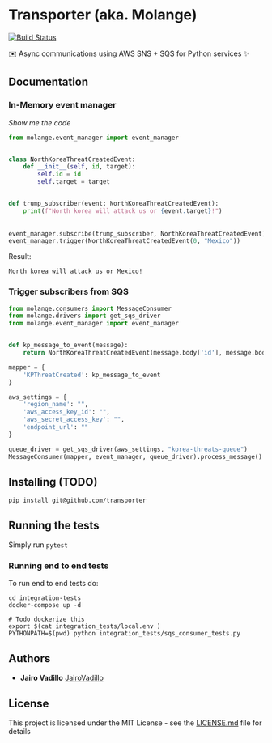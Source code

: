 # Transporter (aka. Molange)
[![Build Status](https://travis-ci.com/21Buttons/molange.svg?branch=master)](https://travis-ci.com/21Buttons/molange)

✉️ Async communications using AWS SNS + SQS for Python services ✨

## Documentation

### In-Memory event manager

_Show me the code_

```python
from molange.event_manager import event_manager


class NorthKoreaThreatCreatedEvent:
    def __init__(self, id, target):
        self.id = id
        self.target = target


def trump_subscriber(event: NorthKoreaThreatCreatedEvent):
    print(f"North korea will attack us or {event.target}!")
    
    
event_manager.subscribe(trump_subscriber, NorthKoreaThreatCreatedEvent)
event_manager.trigger(NorthKoreaThreatCreatedEvent(0, "Mexico"))
```

Result:
```
North korea will attack us or Mexico!
```

### Trigger subscribers from SQS

```python
from molange.consumers import MessageConsumer
from molange.drivers import get_sqs_driver
from molange.event_manager import event_manager


def kp_message_to_event(message):
    return NorthKoreaThreatCreatedEvent(message.body['id'], message.body['target_name'])

mapper = {
    'KPThreatCreated': kp_message_to_event
}

aws_settings = {
    'region_name': "",
    'aws_access_key_id': "",
    'aws_secret_access_key': "",
    'endpoint_url': ""
}

queue_driver = get_sqs_driver(aws_settings, "korea-threats-queue")
MessageConsumer(mapper, event_manager, queue_driver).process_message()
```

## Installing (TODO)

`pip install git@github.com/transporter`

## Running the tests

Simply run `pytest`

### Running end to end tests

To run end to end tests do:
```
cd integration-tests
docker-compose up -d

# Todo dockerize this
export $(cat integration_tests/local.env )
PYTHONPATH=$(pwd) python integration_tests/sqs_consumer_tests.py
```

## Authors

* **Jairo Vadillo** [JairoVadillo](https://github.com/jairovadillo)

## License

This project is licensed under the MIT License - see the [LICENSE.md](LICENSE.md) file for details
